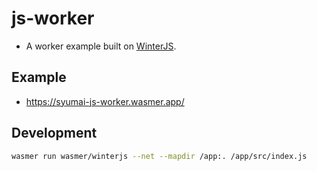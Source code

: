 # js-worker

* A worker example built on [WinterJS](https://github.com/wasmerio/winterjs).

## Example

* https://syumai-js-worker.wasmer.app/

## Development

```sh
wasmer run wasmer/winterjs --net --mapdir /app:. /app/src/index.js
```

